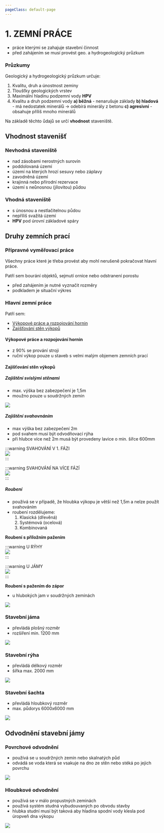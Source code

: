 ```yaml
---
pageClass: default-page
---
```


# 1. ZEMNÍ PRÁCE

- práce kterými se zahajuje stavební činnost
- před zahájením se musí provést geo. a hydrogeologický průzkum

### Průzkumy

Geologický a hydrogeologický průzkum určuje:

1. Kvalitu, druh a únostnost zeminy
2. Tloušťky geologických vrstev
3. Maximální hladinu podzemní vody **HPV**
4. Kvalitu a druh podzemní vody
   **a) běžná** - nenarušuje základy
   **b) hladová** - má nedostatek minerálů → odebírá minerály z betonu
   **c) agresivní** - obsahuje příliš mnoho minerálů

Na základě těchto ůdajů se určí **vhodnost** staveniště.

## Vhodnost stavenišť

### Nevhodná staveniště

- nad zásobami nerostných surovin
- poddolovaná území
- území na kterých hrozí sesuvy nebo záplavy
- zavodněná území
- krajinná nebo přírodní rezervace
- území s neůnosnou (jílovitou) půdou

### Vhodná staveniště

- s únosnou a nestlačitelnou půdou
- nepříliš svažitá území
- **HPV** pod úrovní základové spáry

## Druhy zemních prací

### Přípravné vyměřovací práce

Všechny práce které je třeba provést aby mohl nerušeně pokračovat hlavní práce.

Patří sem bourání objektů, sejmutí ornice nebo odstranení porostu

- před zahájením je nutné vyznačit rozměry
- podkladem je situační výkres

### Hlavní zemní práce

Patří sem:
- [Výkopové práce a rozpojování hornin](/pos/1/#vykopove-prace-a-rozpojovani-hornin)
- [Zajišťování stěn výkopů](/pos/1/#zajistovani-sten-vykopu)


#### Výkopové práce a rozpojování hornin

- z 90% se prování stroji
- ruční výkop pouze u staveb s velmi malým objemem zemních prací

#### Zajišťování stěn výkopů

##### Zajištění svislými stěnami

- max. výška bez zabezpečení je 1,5m
- moužno pouze u soudržných zemin

<img class="centered_image" src="/images/pos/1/svisly_vykop.jpg" />

##### Zajištění svahovnáním

- max výška bez zabezpečení 2m
- pod svahem musí být odvodňovací rýha
- při hlubce více než 2m musá být provedeny lavice o min. šířce 600mm

:::warning SVAHOVÁNÍ V 1. FÁZI
<br>
<img class="centered_image" src="/images/pos/1/svahovany_vykop1.jpg" />
<br>
:::

:::warning SVAHOVÁNÍ NA VÍCE FÁZÍ
<br>
<img class="centered_image" src="/images/pos/1/svahovany_vykop2.jpg" />
<br>
:::

##### Roubení

- používá se v případě, že hloubka výkopu je větší než 1,5m a nelze použít svahováním
- roubení rozdělujeme:
    1. Klasická (dřevěná)
    2. Systémová (ocelová)
    3. Kombinovaná

**Roubení s příložním pažením**

:::warning U RÝHY
<br>
<img class="centered_image" src="/images/pos/1/roubeni_u_ryhy.jpg" />
<br>
:::

:::warning U JÁMY
<br>
<img class="centered_image" src="/images/pos/1/roubeni_u_jamy.jpg" />
<br>
:::

**Roubení s pažením do zápor**

- u hlubokých jam v soudržných zeminách

<img class="centered_image" src="/images/pos/1/pazeni_do_zapor.jpg" />

<!--
TODO:dodělat
-->

### Stavební jáma

- převládá plošný rozměr
- rozšíření min. 1200 mm

<img class="centered_image" src="/images/pos/1/jama.jpg" />

### Stavební rýha

- převládá délkový rozměr
- šířka max. 2000 mm

<img class="centered_image" src="/images/pos/1/ryha.jpg" />

### Stavební šachta

- převládá hloubkový rozměr
- max. půdorys 6000x6000 mm

<img class="centered_image" src="/images/pos/1/sachta.jpg" />

## Odvodnění stavební jámy

### Povrchové odvodnění

- používá se u soudržných zemin nebo skalnatých půd
- odvádá se voda která se vsakuje na dno ze stěn nebo stéká po jejich povrchu

<img class="centered_image" src="/images/pos/1/odvodneni_povrch.jpg" />

### Hloubkové odvodnění

- používá se v málo propustných zeminách
- používá systém studná vybudouvaných po obvodu stavby
- hlubka studní musí být taková aby hladina spodní vody klesla <Badge type="warning" text="min 0,5 m" vertical="middle" /> pod úropveň dna výkopu

<img class="centered_image" src="/images/pos/1/odvodneni_hloubkove.jpg" />

